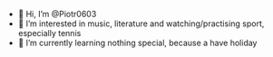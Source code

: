 - 👋 Hi, I’m @Piotr0603
- 👀 I’m interested in music, literature and watching/practising sport, especially tennis
- 🌱 I’m currently learning nothing special, because a have holiday

<!---
Piotr0603/Piotr0603 is a ✨ special ✨ repository because its `README.md` (this file) appears on your GitHub profile.
You can click the Preview link to take a look at your changes.
--->
